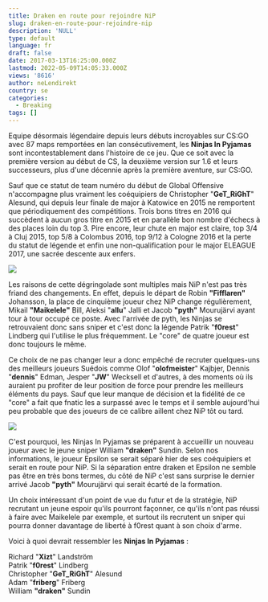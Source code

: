 ```yaml
---
title: Draken en route pour rejoindre NiP
slug: draken-en-route-pour-rejoindre-nip
description: 'NULL'
type: default
language: fr
draft: false
date: 2017-03-13T16:25:00.000Z
lastmod: 2022-05-09T14:05:33.000Z
views: '8616'
author: neLendirekt
country: se
categories:
  - Breaking
tags: []
---
```

Equipe désormais légendaire depuis leurs débuts incroyables sur CS:GO avec 87 maps remportées en lan consécutivement, les **Ninjas In Pyjamas** sont incontestablement dans l'histoire de ce jeu. Que ce soit avec la première version au début de CS, la deuxième version sur 1.6 et leurs successeurs, plus d'une décennie après la première aventure, sur CS:GO.

Sauf que ce statut de team numéro du début de Global Offensive n'accompagne plus vraiment les coéquipiers de Christopher "**GeT\_RiGhT**" Alesund, qui depuis leur finale de major à Katowice en 2015 ne remportent que périodiquement des compétitions. Trois bons titres en 2016 qui succèdent à aucun gros titre en 2015 et en parallèle bon nombre d'échecs à des places loin du top 3\. Pire encore, leur chute en major est claire, top 3/4 à Cluj 2015, top 5/8 à Colombus 2016, top 9/12 à Cologne 2016 et la perte du statut de légende et enfin une non-qualification pour le major ELEAGUE 2017, une sacrée descente aux enfers.

![](/storage/images/58c6ba34cdf96_14818318933628jpeg.jpeg)

Les raisons de cette dégringolade sont multiples mais NiP n'est pas très friand des changements. En effet, depuis le départ de Robin **"Fifflaren"** Johansson, la place de cinquième joueur chez NiP change régulièrement, Mikail **"Maikelele"** Bill, Aleksi "**allu**" Jalli et Jacob **"pyth"** Mourujärvi ayant tour à tour occupé ce poste. Avec l'arrivée de pyth, les Ninjas se retrouvaient donc sans sniper et c'est donc la légende Patrik "**f0rest**" Lindberg qui l'utilise le plus fréquemment. Le "core" de quatre joueur est donc toujours le même.

Ce choix de ne pas changer leur a donc empêché de recruter quelques-uns des meilleurs joueurs Suédois comme Olof "**olofmeister**" Kajbjer, Dennis "**dennis**" Edman, Jesper "**JW**" Wecksell et d'autres, à des moments où ils auraient pu profiter de leur position de force pour prendre les meilleurs éléments du pays. Sauf que leur manque de décision et la fidélité de ce "core" a fait que fnatic les a surpassé avec le temps et il semble aujourd'hui peu probable que des joueurs de ce calibre aillent chez NiP tôt ou tard.

![](/storage/images/58c6ba2bccc96_14843728031033jpeg.jpeg)

C'est pourquoi, les Ninjas In Pyjamas se préparent à accueillir un nouveau joueur avec le jeune sniper William **"draken"** Sundin. Selon nos informations, le joueur Epsilon se serait séparé hier de ses coéquipiers et serait en route pour NiP. Si la séparation entre draken et Epsilon ne semble pas être en très bons termes, du côté de NiP c'est sans surprise le dernier arrivé Jacob **"pyth"** Mourujärvi qui serait écarté de la formation.

Un choix intéressant d'un point de vue du futur et de la stratégie, NiP recrutant un jeune espoir qu'ils pourront façonner, ce qu'ils n'ont pas réussi à faire avec Maikelele par exemple, et surtout ils recrutent un sniper qui pourra donner davantage de liberté à f0rest quant à son choix d'arme.

Voici à quoi devrait ressembler les **Ninjas In Pyjamas** :

Richard "**Xizt**" Landström  
Patrik "**f0rest**" Lindberg  
Christopher "**GeT\_RiGhT**" Alesund  
Adam "**friberg**" Friberg  
William **"draken"** Sundin
